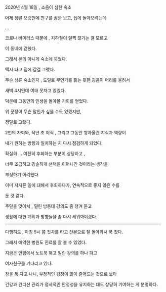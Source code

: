 2020년 4월 18일 , 소음이 심한 숙소

어제 정말 오랫만에 친구를 잠깐 보고, 집에 돌아오려는데

...

코로나 바이러스 때문에 , 지하철이 일찍 끊기는 걸 모르고

이 동네에 갇혔다.

그래서 본의 아니게 숙소에 묵었다.

택시 타고 집에 갈걸 그랬다.

무슨 삼류 숙소인지 , 드릴로 무언가를 뚫는 듯한 굉음이 머리를 울려서

새벽 4시인데 여태 못자고 있었다.

덕분에 그동안의 인생을 돌아볼 기회를 얻었다.

위 문장이 무슨 말인가 싶을 수도 있겠지만,

정말로 그랬다.

2번의 자퇴와, 작년 초 이직 , 그리고 그동안 쌓아올린 지식과 역량이

내가 원하는 방향과 일치하는 지 다시 점검하게 되었다.

확실히 ... 여전히 후회하는 부분이 상당하고 ,

너무 조급하고 경솔하게 선택을 이어나간 것이라는 생각을

부정하기 어려웠다.

이미 저지른 일에 대해서 후회하다가, 연속적으로 좋지 않은 수를

둔 것 같다.

주말을 맞아서 , 밀린 방통대 강의도 좀 챙겨 듣고

생활에 대한 계획과 방향들을 좀 다시 세워봐야겠다.

----

다행히도 , 아침 5시 쯤 첫차를 타고 산본으로 잘 돌아와서 푹 잤다.

그래서 예약한 병원도 진료를 잘 볼 수 있었다.

지금은 안암에서 노트북 펴고 밀린 강의를 하나 펴고

여자친구를 기다리고 있다.

잠을 푹 자고 나니, 부정적인 감정이 많이 줄어드는 것으로 보아

건강과 컨디션 관리가 정서적인 안정성을 유지하는 데도 상당히 기여하는 게 분명하다.

